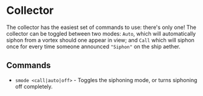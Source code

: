 Collector
=========

The collector has the easiest set of commands to use: there's only one! The collector can be toggled between two modes: `Auto`, which will automatically siphon from a vortex should one appear in view; and `Call` which will siphon once for every time someone announced `"Siphon"` on the ship aether.

Commands
--------

- `smode <call|auto|off>` - Toggles the siphoning mode, or turns siphoning off completely.